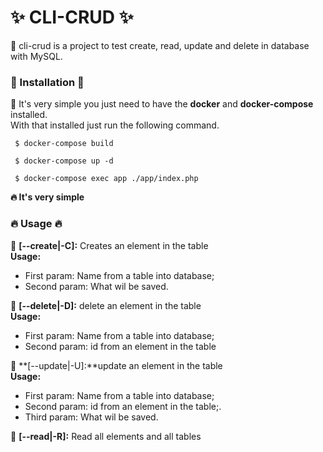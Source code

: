 # ✨ CLI-CRUD ✨
📌 cli-crud is a project to test create, read, update and delete in database with MySQL.

### 🚀 Installation 🚀
📌 It's very simple you just need to have the **docker** and **docker-compose** installed.<br/>
With that installed just run the following command.

```shell
 $ docker-compose build
```
```shell
 $ docker-compose up -d
```
```shell
 $ docker-compose exec app ./app/index.php
```
**🔥 It's very simple**

### 🔥 Usage 🔥

📌 **[--create|-C]:** Creates an element in the table</br>
**Usage:**
* First param: Name from a table into database;
* Second param: What wil be saved.

📌 **[--delete|-D]:** delete an element in the table</br>
**Usage:**
* First param: Name from a table into database;
* Second param: id from an element in the table

📌 **[--update|-U]:**update an element in the table</br>
**Usage:**
* First param: Name from a table into database;
* Second param: id from an element in the table;.
* Third param: What wil be saved.


📌 **[--read|-R]:** Read all elements and all tables